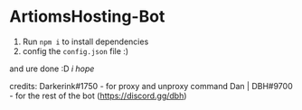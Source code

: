 # ArtiomsHosting-Bot

1. Run `npm i` to install dependencies
2. config the `config.json` file :)

and ure done :D
*i hope*



credits: 
Darkerink#1750 - for proxy and unproxy command 
Dan | DBH#9700 - for the rest of the bot (https://discord.gg/dbh)
